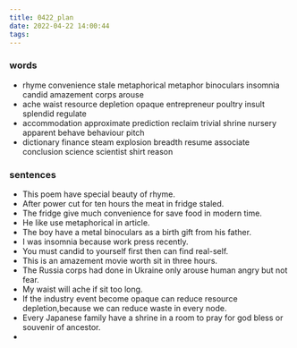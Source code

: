 ```yaml
---
title: 0422_plan
date: 2022-04-22 14:00:44
tags:
---
```

### words
- rhyme convenience stale metaphorical metaphor binoculars insomnia candid amazement corps arouse
- ache waist resource depletion opaque entrepreneur poultry insult splendid regulate
- accommodation approximate prediction reclaim trivial shrine nursery apparent behave behaviour pitch
- dictionary finance steam explosion breadth resume associate conclusion science scientist shirt reason
### sentences
- This poem have special beauty of rhyme.
- After power cut for ten hours the meat in fridge staled.
- The fridge give much convenience for save food in modern time.
- He like use metaphorical in article.
- The boy have a metal binoculars as a birth gift from his father.
- I was insomnia because work press recently.
- You must candid to yourself first then can find real-self.
- This is an amazement movie worth sit in three hours.
- The Russia corps had done in Ukraine only arouse human angry but not fear.
- My waist will ache if sit too long.
- If the industry event become opaque can reduce resource depletion,because we can reduce waste in every node.
- Every Japanese family have a shrine in a room to pray for god bless or souvenir of ancestor.
- 